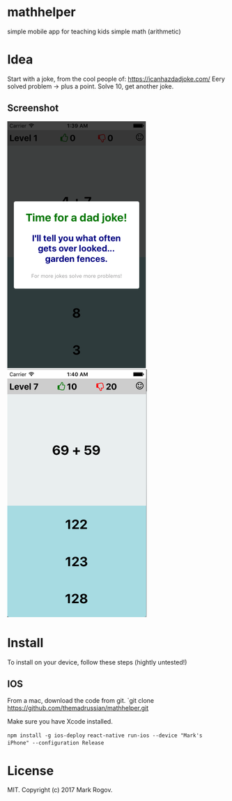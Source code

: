 # mathhelper
simple mobile app for teaching kids simple math (arithmetic)

# Idea
Start with a joke, from the cool people of: https://icanhazdadjoke.com/
Eery solved problem -> plus a point. Solve 10, get another joke.

## Screenshot
![](./ScreenShot.png) ![](./ScreenShot2.png)

# Install
To install on your device, follow these steps (hightly untested!)

## IOS
From a mac, download the code from git.
`git clone https://github.com/themadrussian/mathhelper.git

Make sure you have Xcode installed.

`npm install -g ios-deploy`
`react-native run-ios --device "Mark's iPhone" --configuration Release`

# License
MIT. Copyright (c) 2017 Mark Rogov.
